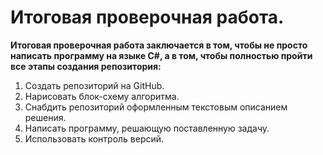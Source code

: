 # Итоговая проверочная работа. #

**Итоговая проверочная работа заключается в том, чтобы не просто написать программу на языке С#, а в том, чтобы полностью пройти все этапы создания репозитория:**

1. Создать репозиторий на GitHub.
2. Нарисовать блок-схему алгоритма.
3. Снабдить репозиторий оформленным текстовым описанием решения.
4. Написать программу, решающую поставленную задачу.
5. Использовать контроль версий.